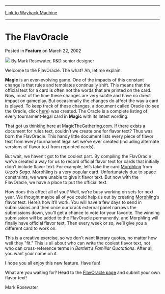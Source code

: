 
---
[Link to Wayback Machine](https://web.archive.org/web/20201020195409/https://magic.wizards.com/en/articles/archive/feature/flavoracle-2002-03-22)

[_metadata_:wayback_url]:- "https://magic.wizards.com/en/articles/archive/feature/flavoracle-2002-03-22"
[_metadata_:wayback_raw_url]:- "https://web.archive.org/web/20201020195409id_/https://magic.wizards.com/en/articles/archive/feature/flavoracle-2002-03-22"
[_metadata_:wayback_capture_timestamp]:- "2020-10-20 19:54:09+00:00"
[_metadata_:publish_date]:- "2002-03-22"
[_metadata_:description]:- "Welcome to the FlavOracle. The what? Ah, let me explain."
[_metadata_:generator]:- "Drupal 7 (http://drupal.org)"
---


The FlavOracle
==============



 Posted in **Feature**
 on March 22, 2002 






![](https://media.magic.wizards.com/styles/auth_small/public/generic-avatar-150_270.png)
By Mark Rosewater, R&D senior designer











Welcome to the FlavOracle. The what? Ah, let me explain.

**Magic** is an ever-evolving game. One of the impacts of this constant change is that rules and templates continually shift. This means that the official text for a card is often not the words that are printed on the card. Now, most of the time these changes are very subtle and have no direct impact on gameplay. But occasionally the changes do affect the way a card is played. To keep track of these changes, a document called Oracle (to see the Oracle, click [here](http://archive.wizards.com/Magic/Magazine/Article.aspx?x=dci/oracle/ORType103-01-02.txt)) was created. The Oracle is a complete listing of every tournament-legal card in **Magic** with its latest wording.

That got us thinking here at MagicTheGathering.com. If there exists a document for rules text, couldn’t we create one for flavor text? Thus was born the FlavOracle. This handy little document lists every piece of flavor text from every tournament legal set we’ve ever created (including alternate versions of flavor text from reprinted cards).

But wait, we haven’t got to the coolest part. By compiling the FlavOracle we’ve created a way for us to record official flavor text for cards that initially didn’t include flavor text. For example, let’s take the card [Morphling](http://gatherer.wizards.com/Pages/Card/Details.aspx?name=Morphling) from *Urza’s Saga*. [Morphling](http://gatherer.wizards.com/Pages/Card/Details.aspx?name=Morphling) is a very popular card. Unfortunately due to space constraints, we were unable to give it flavor text. But now with the FlavOracle, we have a place to put the official text.

How does this affect all of you? Well, we’re busy working on sets for next year. We thought maybe all of you could help us out by creating [Morphling](http://gatherer.wizards.com/Pages/Card/Details.aspx?name=Morphling)’s flavor text. Here’s how it’ll work. You will have a few days to send in submissions and then once our crack external panel narrows the submissions down, you’ll get a chance to vote for your favorite. The winning submission will be added to the FlavOracle permanently, and Morphling will finally have official flavor text. Then every week or so, we’ll give you a different card to work on.

This is a creative exercise, so we don't want literary quotes, no matter how well they "fit." This is all about who can write the coolest flavor text, not who can cross-reference terms in *Bartlett's Familiar Quotations*. After all, you want your name on it.

I hope you all enjoy this new feature. Have fun!

What are you waiting for? Head to the [FlavOracle page](http://archive.wizards.com/default.asp?x=mtgcom/flavoracle/home) and submit your own flavor text!

Mark Rosewater 







